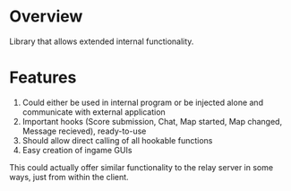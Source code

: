 # Overview
Library that allows extended internal functionality.

# Features
1. Could either be used in internal program or be injected alone and communicate with external application
1. Important hooks (Score submission, Chat, Map started, Map changed, Message recieved), ready-to-use
1. Should allow direct calling of all hookable functions
1. Easy creation of ingame GUIs

This could actually offer similar functionality to the relay server in some ways, just from within the client.
